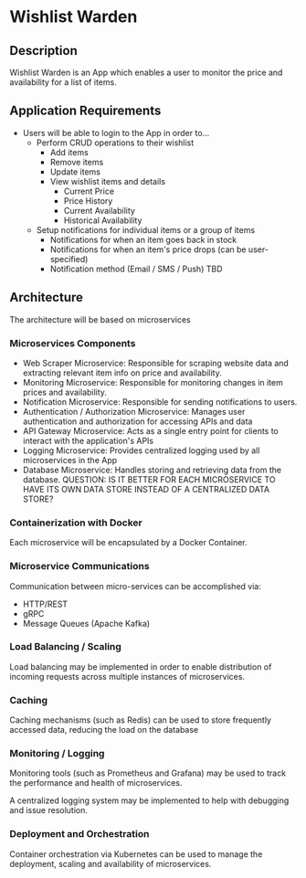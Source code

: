 # Wishlist Warden

## Description

Wishlist Warden is an App which enables a user to monitor the price and availability for a list of items.

## Application Requirements

- Users will be able to login to the App in order to...
  - Perform CRUD operations to their wishlist
    - Add items
    - Remove items
    - Update items
    - View wishlist items and details
      - Current Price
      - Price History
      - Current Availability
      - Historical Availability
  - Setup notifications for individual items or a group of items
    - Notifications for when an item goes back in stock
    - Notifications for when an item's price drops (can be user-specified)
    - Notification method (Email / SMS / Push) TBD

## Architecture

The architecture will be based on microservices

### Microservices Components

- Web Scraper Microservice: Responsible for scraping website data and extracting relevant item info on price and availability.
- Monitoring Microservice: Responsible for monitoring changes in item prices and availability.
- Notification Microservice: Responsible for sending notifications to users.
- Authentication / Authorization Microservice: Manages user authentication and authorization for accessing APIs and data
- API Gateway Microservice: Acts as a single entry point for clients to interact with the application's APIs
- Logging Microservice: Provides centralized logging used by all microservices in the App
- Database Microservice: Handles storing and retrieving data from the database. QUESTION: IS IT BETTER FOR EACH MICROSERVICE TO HAVE ITS OWN DATA STORE INSTEAD OF A CENTRALIZED DATA STORE?

### Containerization with Docker

Each microservice will be encapsulated by a Docker Container.

### Microservice Communications

Communication between micro-services can be accomplished via:
- HTTP/REST
- gRPC
- Message Queues (Apache Kafka)

### Load Balancing / Scaling

Load balancing may be implemented in order to enable distribution of incoming requests across multiple instances of microservices.

### Caching

Caching mechanisms (such as Redis) can be used to store frequently accessed data, reducing the load on the database

### Monitoring / Logging

Monitoring tools (such as Prometheus and Grafana) may be used to track the performance and health of microservices.

A centralized logging system may be implemented to help with debugging and issue resolution.

### Deployment and Orchestration

Container orchestration via Kubernetes can be used to manage the deployment, scaling and availability of microservices.
